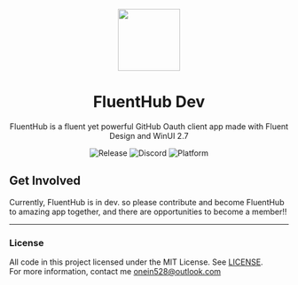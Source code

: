 <p align="center">
  <img width="112" align="center" src="https://github.com/fluenthub-community/FluentHub/blob/main/src/FluentHub/Assets/AppTiles/StoreLogo.scale-400.png">
</p>
<h1 align="center">
  FluentHub Dev
</h1>
<p align="center">
  FluentHub is a fluent yet powerful GitHub Oauth client app made with Fluent Design and WinUI 2.7
</p>

<p align="center">
  <a style="text-decoration:none" href="https://github.com/fluenthub-community/FluentHub/releases">
    <img src="https://img.shields.io/github/v/release/fluenthub-community/fluenthub?include_prereleases&style=flat-square" alt="Release" />
  </a>
  <a style="text-decoration:none" href="https://discord.com/channels/935562861701390336">
    <img src="https://img.shields.io/discord/935562861701390336?color=blue&label=Discord&style=flat-square" alt="Discord" />
  </a>
  <a style="text-decoration:none">
    <img src="https://img.shields.io/badge/Platform-Windows-red?style=flat-square" alt="Platform" />
  </a>
</p>

## Get Involved

Currently, FluentHub is in dev. so please contribute and become FluentHub to amazing app together, and there are opportunities to become a member!!

---

### License

All code in this project licensed under the MIT License. See [LICENSE](https://github.com/fluenthub-community/FluentHub/blob/main/LICENSE).</br>For more information, contact me onein528@outlook.com
